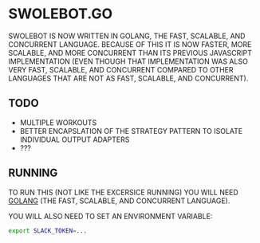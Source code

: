 # SWOLEBOT.GO

SWOLEBOT IS NOW WRITTEN IN GOLANG, THE FAST, SCALABLE, AND CONCURRENT LANGUAGE. BECAUSE OF THIS IT IS NOW FASTER, MORE SCALABLE, AND MORE CONCURRENT THAN ITS PREVIOUS JAVASCRIPT IMPLEMENTATION (EVEN THOUGH THAT IMPLEMENTATION WAS ALSO VERY FAST, SCALABLE, AND CONCURRENT COMPARED TO OTHER LANGUAGES THAT ARE NOT AS FAST, SCALABLE, AND CONCURRENT).

## TODO

* MULTIPLE WORKOUTS
* BETTER ENCAPSLATION OF THE STRATEGY PATTERN TO ISOLATE INDIVIDUAL OUTPUT ADAPTERS
* ???

## RUNNING

TO RUN THIS (NOT LIKE THE EXCERSICE RUNNING) YOU WILL NEED [GOLANG](http://golang.org/) (THE FAST, SCALABLE, AND CONCURRENT LANGUAGE).

YOU WILL ALSO NEED TO SET AN ENVIRONMENT VARIABLE:

```sh
export SLACK_TOKEN=...
```
